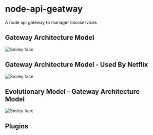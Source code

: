 # node-api-geatway
A node api gateway to manager micoservices


<h2> Gateway Architecture Model </h2>

<img src="https://static.imasters.com.br/wp-content/uploads/2018/06/25111108/api-gateway-1.png" alt="Smiley face">


<h2> Gateway Architecture Model - Used By Netflix</h2>

<img src="https://static.imasters.com.br/wp-content/uploads/2018/06/25111152/paved-paas-to-microservices-7-638.jpg" alt="Smiley face">

<br/>

<h2> Evolutionary Model - Gateway Architecture Model</h2>
<img src="https://static.imasters.com.br/wp-content/uploads/2018/06/25111307/api-gateway-evolutinary-design.png" alt="Smiley face">



<h2> Plugins </h2>

